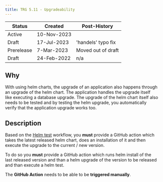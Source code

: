 ```yaml
---
title: TRG 5.11 - Upgradeability
---
```


| Status     | Created     | Post-History       |
|------------|-------------|--------------------|
| Active     | 10-Nov-2023 |                    |
| Draft      | 17-Jul-2023 | 'handels' typo fix |
| Prerelease | 7-Mar-2023  | Moved out of draft |
| Draft      | 24-Feb-2022 | n/a                |

## Why

With using helm charts, the upgrade of an application also happens through an upgrade of the helm chart. The application handles the upgrade itself like executing a database upgrade. The upgrade of the helm chart itself also needs to be tested and by testing the helm upgrade, you automatically verify that the application upgrade works too.

## Description

Based on the [Helm test](trg-5-09.md) workflow, you **must** provide a GitHub action which takes the latest released helm chart, does an installation of it and then execute the upgrade to the current / new version.

To do so you **must** provide a GitHub action which runs helm install of the last released version and than a helm upgrade of the version to be released and than execute a helm test.

The **GitHub Action** needs to be able to be **triggered manually**.
